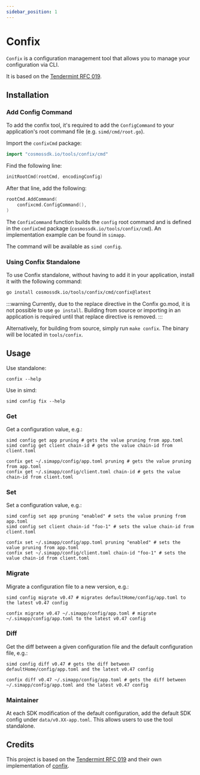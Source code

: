 ```yaml
---
sidebar_position: 1
---
```


# Confix

`Confix` is a configuration management tool that allows you to manage your configuration via CLI.

It is based on the [Tendermint RFC 019](https://github.com/tendermint/tendermint/blob/5013bc3f4a6d64dcc2bf02ccc002ebc9881c62e4/docs/rfc/rfc-019-config-version.md).

## Installation

### Add Config Command

To add the confix tool, it's required to add the `ConfigCommand` to your application's root command file (e.g. `simd/cmd/root.go`).

Import the `confixCmd` package:

```go
import "cosmossdk.io/tools/confix/cmd"
```

Find the following line:

```go
initRootCmd(rootCmd, encodingConfig)
```

After that line, add the following:

```go
rootCmd.AddCommand(
    confixcmd.ConfigCommand(),
)
```

The `ConfixCommand` function builds the `config` root command and is defined in the `confixCmd` package (`cosmossdk.io/tools/confix/cmd`).
An implementation example can be found in `simapp`.

The command will be available as `simd config`.

### Using Confix Standalone

To use Confix standalone, without having to add it in your application, install it with the following command:

```bash
go install cosmossdk.io/tools/confix/cmd/confix@latest
```

:::warning
Currently, due to the replace directive in the Confix go.mod, it is not possible to use `go install`.
Building from source or importing in an application is required until that replace directive is removed.
:::

Alternatively, for building from source, simply run `make confix`. The binary will be located in `tools/confix`.

## Usage

Use standalone:

```shell
confix --help
```

Use in simd:

```shell
simd config fix --help
```

### Get

Get a configuration value, e.g.:

```shell
simd config get app pruning # gets the value pruning from app.toml
simd config get client chain-id # gets the value chain-id from client.toml
```

```shell
confix get ~/.simapp/config/app.toml pruning # gets the value pruning from app.toml
confix get ~/.simapp/config/client.toml chain-id # gets the value chain-id from client.toml
```

### Set

Set a configuration value, e.g.:

```shell
simd config set app pruning "enabled" # sets the value pruning from app.toml
simd config set client chain-id "foo-1" # sets the value chain-id from client.toml
```

```shell
confix set ~/.simapp/config/app.toml pruning "enabled" # sets the value pruning from app.toml
confix set ~/.simapp/config/client.toml chain-id "foo-1" # sets the value chain-id from client.toml
```

### Migrate

Migrate a configuration file to a new version, e.g.:

```shell
simd config migrate v0.47 # migrates defaultHome/config/app.toml to the latest v0.47 config
```

```shell
confix migrate v0.47 ~/.simapp/config/app.toml # migrate ~/.simapp/config/app.toml to the latest v0.47 config
```

### Diff

Get the diff between a given configuration file and the default configuration file, e.g.:

```shell
simd config diff v0.47 # gets the diff between defaultHome/config/app.toml and the latest v0.47 config
```

```shell
confix diff v0.47 ~/.simapp/config/app.toml # gets the diff between ~/.simapp/config/app.toml and the latest v0.47 config
```

### Maintainer

At each SDK modification of the default configuration, add the default SDK config under `data/v0.XX-app.toml`.
This allows users to use the tool standalone.

## Credits

This project is based on the [Tendermint RFC 019](https://github.com/tendermint/tendermint/blob/5013bc3f4a6d64dcc2bf02ccc002ebc9881c62e4/docs/rfc/rfc-019-config-version.md) and their own implementation of [confix](https://github.com/tendermint/tendermint/blob/v0.36.x/scripts/confix/confix.go).
